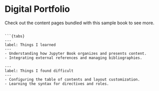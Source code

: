 # Digital Portfolio

Check out the content pages bundled with this sample book to see more.

```{tableofcontents}

```{tabs}
---
label: Things I learned
---
- Understanding how Jupyter Book organizes and presents content.
- Integrating external references and managing bibliographies.

---
label: Things I found difficult
---
- Configuring the table of contents and layout customization.
- Learning the syntax for directives and roles.
